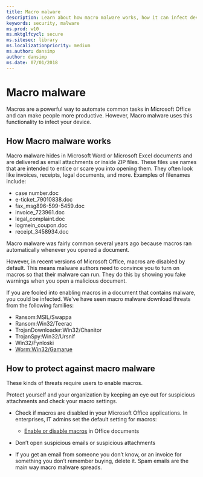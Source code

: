 ```yaml
---
title: Macro malware
description: Learn about how macro malware works, how it can infect devices, and what you can do to protect yourself.
keywords: security, malware
ms.prod: w10
ms.mktglfcycl: secure
ms.sitesec: library
ms.localizationpriority: medium
ms.author: dansimp
author: dansimp
ms.date: 07/01/2018
---
```

# Macro malware

Macros are a powerful way to automate common tasks in Microsoft Office and can make people more productive. However, Macro malware uses this functionality to infect your device.

## How Macro malware works

Macro malware hides in Microsoft Word or Microsoft Excel documents and are delivered as email attachments or inside ZIP files. These files use names that are intended to entice or scare you into opening them. They often look like invoices, receipts, legal documents, and more. Examples of filenames include:

- case number.doc
- e-ticket_79010838.doc
- fax_msg896-599-5459.doc
- invoice_723961.doc
- legal_complaint.doc
- logmein_coupon.doc
- receipt_3458934.doc

Macro malware was fairly common several years ago because macros ran automatically whenever you opened a document.

However, in recent versions of Microsoft Office, macros are disabled by default. This means malware authors need to convince you to turn on macros so that their malware can run. They do this by showing you fake warnings when you open a malicious document.

If you are fooled into enabling macros in a document that contains malware, you could be infected. We've have seen macro malware download threats from the following families:

- Ransom:MSIL/Swappa
- Ransom:Win32/Teerac
- TrojanDownloader:Win32/Chanitor
- TrojanSpy:Win32/Ursnif 
- Win32/Fynloski
- [Worm:Win32/Gamarue](https://www.microsoft.com/wdsi/threats/malware-encyclopedia-description?Name=Win32/Gamarue)

## How to protect against macro malware

These kinds of threats require users to enable macros.

Protect yourself and your organization by keeping an eye out for suspicious attachments and check your macro settings.

- Check if macros are disabled in your Microsoft Office applications. In enterprises, IT admins set the default setting for macros:
    - [Enable or disable macros](https://support.office.com/article/Enable-or-disable-macros-in-Office-documents-7b4fdd2e-174f-47e2-9611-9efe4f860b12) in Office documents

- Don’t open suspicious emails or suspicious attachments

- If you get an email from someone you don’t know, or an invoice for something you don’t remember buying, delete it. Spam emails are the main way macro malware spreads.